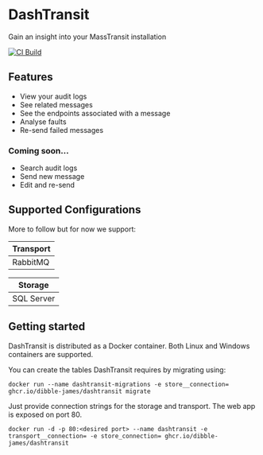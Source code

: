 # DashTransit

Gain an insight into your MassTransit installation

[![CI Build](https://github.com/dibble-james/dashtransit/actions/workflows/ci.yml/badge.svg?branch=trunk)](https://github.com/dibble-james/dashtransit/actions/workflows/ci.yml)

## Features

- View your audit logs
- See related messages
- See the endpoints associated with a message
- Analyse faults
- Re-send failed messages

### Coming soon...

- Search audit logs
- Send new message
- Edit and re-send

## Supported Configurations

More to follow but for now we support:

| Transport |
| --------- |
| RabbitMQ  |

| Storage    |
| ---------- |
| SQL Server |

## Getting started

DashTransit is distributed as a Docker container. Both Linux and Windows containers are supported.

You can create the tables DashTransit requires by migrating using:

```
docker run --name dashtransit-migrations -e store__connection= ghcr.io/dibble-james/dashtransit migrate
```

Just provide connection strings for the storage and transport. The web app is exposed on port 80.

```
docker run -d -p 80:<desired port> --name dashtransit -e transport__connection= -e store_connection= ghcr.io/dibble-james/dashtransit
```
